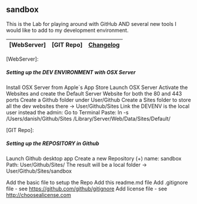 ## sandbox

This is the Lab for playing around with GitHub AND several new tools I would like to add to my development environment.

|  [WebServer] | [GIT Repo] | [Changelog][] |
|---|---|---|



[WebServer]:

##### Setting up the  DEV ENVIRONMENT with OSX Server

Install OSX Server from Apple´s App Store
Launch OSX Server
Activate the Websites and create the Default Server Website for both the 80 and 443 ports
Create a Github folder under User/Github
Create a Sites folder to store all the dev websites there -> User/Github/Sites
Link the DEVENV is the local user instead the admin:
  Go to Terminal
  Paste:  ln -s /Users/danish/Github/Sites /Library/Server/Web/Data/Sites/Default/

[GIT Repo]:
##### Setting up the REPOSITORY in Github

Launch Github desktop app
Create a new Repository (+)
  name: sandbox
  Path: User/Github/Sites/ 
  The result will be a local folder -> User/Github/Sites/sandbox

Add the basic file to setup the Repo
  Add this readme.md file
  Add .gitignore file - see https://github.com/github/gitignore
  Add license file - see http://choosealicense.com


[Changelog]:https://github.com/danielserranoh/sandbox/releases
